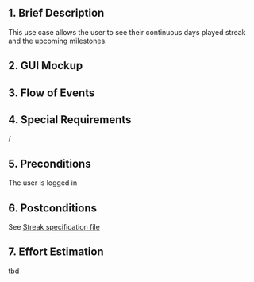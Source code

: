 ## 1. Brief Description
This use case allows the user to see their continuous days played streak and the upcoming milestones.
## 2. GUI Mockup
## 3. Flow of Events
## 4. Special Requirements
/
## 5. Preconditions
The user is logged in
## 6. Postconditions
See [Streak specification file](/documens/gameplay/streak_system.pdf)
## 7. Effort Estimation
tbd